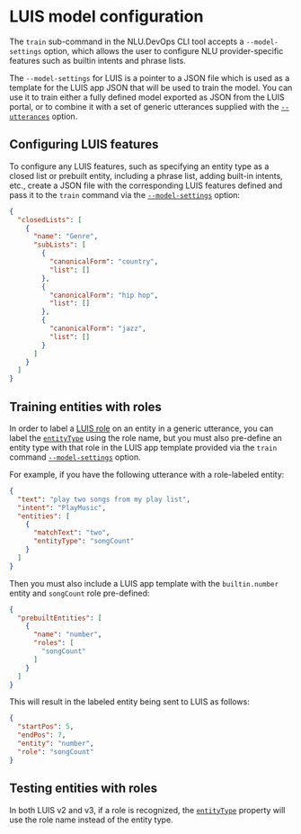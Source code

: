 # LUIS model configuration

The `train` sub-command in the NLU.DevOps CLI tool accepts a `--model-settings` option, which allows the user to configure NLU provider-specific features such as builtin intents and phrase lists.

The `--model-settings` for LUIS is a pointer to a JSON file which is used as a template for the LUIS app JSON that will be used to train the model. You can use it to train either a fully defined model exported as JSON from the LUIS portal, or to combine it with a set of generic utterances supplied with the [`--utterances`](Train.md#-u---utterances) option.

## Configuring LUIS features

To configure any LUIS features, such as specifying an entity type as a closed list or prebuilt entity, including a phrase list, adding built-in intents, etc., create a JSON file with the corresponding LUIS features defined and pass it to the `train` command via the [`--model-settings`](Train.md#-m---model-settings) option:
```json
{
  "closedLists": [
    {
      "name": "Genre",
      "subLists": [
        {
          "canonicalForm": "country",
          "list": []
        },
        {
          "canonicalForm": "hip hop",
          "list": []
        },
        {
          "canonicalForm": "jazz",
          "list": []
        }
      ]
    }
  ]
}
```

## Training entities with roles

In order to label a [LUIS role](https://docs.microsoft.com/en-us/azure/cognitive-services/luis/luis-concept-roles) on an entity in a generic utterance, you can label the [`entityType`](GenericUtterances.md#entityType) using the role name, but you must also pre-define an entity type with that role in the LUIS app template provided via the `train` command [`--model-settings`](Train.md#-m---model-settings) option.

For example, if you have the following utterance with a role-labeled entity:

```json
{
  "text": "play two songs from my play list",
  "intent": "PlayMusic",
  "entities": [
    {
      "matchText": "two",
      "entityType": "songCount"
    }
  ]
}
```

Then you must also include a LUIS app template with the `builtin.number` entity and `songCount` role pre-defined:

```json
{
  "prebuiltEntities": [
    {
      "name": "number",
      "roles": [
        "songCount"
      ]
    }
  ]
}
```

This will result in the labeled entity being sent to LUIS as follows:

```json
{
  "startPos": 5,
  "endPos": 7,
  "entity": "number",
  "role": "songCount"
}
```

## Testing entities with roles

In both LUIS v2 and v3, if a role is recognized, the [`entityType`](GenericUtterances.md#entityType) property will use the role name instead of the entity type.
